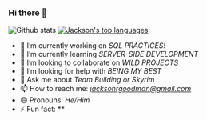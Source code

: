 ### Hi there 👋
![Github stats](https://github-readme-stats.vercel.app/api?username=jacksonrgoodman&theme=blue-green)
[![Jackson's top languages](https://github-readme-stats.vercel.app/api/top-langs/?username=jacksonrgoodman&theme=blue-green)](https://github.com/anuraghazra/github-readme-stats)

<!--
**jacksonrgoodman/jacksonrgoodman** is a ✨ _special_ ✨ repository because its `README.md` (this file) appears on your GitHub profile.

Here are some ideas to get you started:
-->
- 🔭 I’m currently working on *SQL PRACTICES!*
- 🌱 I’m currently learning *SERVER-SIDE DEVELOPMENT*
- 👯 I’m looking to collaborate on *WILD PROJECTS*
- 🤔 I’m looking for help with *BEING MY BEST*
- 💬 Ask me about *Team Building or Skyrim*
- 📫 How to reach me: *jacksonrgoodman@gmail.com*
- 😄 Pronouns: *He/Him*
- ⚡ Fun fact: **

